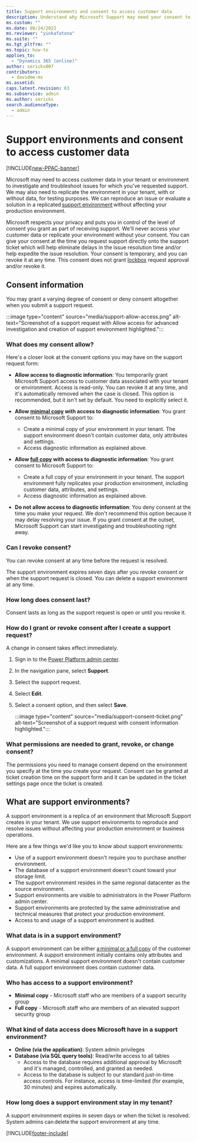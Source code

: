 ```yaml
---
title: Support environments and consent to access customer data
description: Understand why Microsoft Support may need your consent to access your customer data and create a support environment in your tenant to resolve an issue.
ms.custom: ""
ms.date: 08/24/2022
ms.reviewer: "yinkafatona"
ms.suite: ""
ms.tgt_pltfrm: ""
ms.topic: how-to
applies_to: 
  - "Dynamics 365 (online)"
author: sericks007
contributors:
  - davidme-ms
ms.assetid: 
caps.latest.revision: 63
ms.subservice: admin
ms.author: sericks
search.audienceType: 
  - admin
---
```


# Support environments and consent to access customer data

[!INCLUDE[new-PPAC-banner](~/includes/new-PPAC-banner.md)]

Microsoft may need to access customer data in your tenant or environment to investigate and troubleshoot issues for which you've requested support.  We may also need to replicate the environment in your tenant, with or without data, for testing purposes. We can reproduce an issue or evaluate a solution in a replicated [support environment](#what-are-support-environments) without affecting your production environment. 

Microsoft respects your privacy and puts you in control of the level of consent you grant as part of receiving support. We'll never access your customer data or replicate your environment without your consent. You can give your consent at the time you request support directly onto the support ticket which will help eliminate delays in the issue resolution time and/or help expedite the issue resolution.  Your consent is temporary, and you can revoke it at any time. This consent does not grant [lockbox](about-lockbox.md) request approval and/or revoke it.  

## Consent information

You may grant a varying degree of consent or deny consent altogether when you submit a support request.

  :::image type="content" source="media/support-allow-access.png" alt-text="Screenshot of a support request with Allow access for advanced investigation and creation of support environment highlighted.":::

### What does my consent allow?

Here's a closer look at the consent options you may have on the support request form:

- **Allow access to diagnostic information**: You temporarily grant Microsoft Support access to customer data associated with your tenant or environment. Access is read-only. You can revoke it at any time, and it's automatically removed when the case is closed. This option is recommended, but it isn't set by default. You need to explicitly select it.

- **Allow [minimal copy](copy-environment.md#copy-over-customizations-and-schemas-only) with access to diagnostic information**: You grant consent to Microsoft Support to:
  - Create a minimal copy of your environment in your tenant. The support environment doesn't contain customer data, only attributes and settings.
  - Access diagnostic information as explained above.

- **Allow [full copy](copy-environment.md#copy-over-everything) with access to diagnostic information**: You grant consent to Microsoft Support to:
  - Create a full copy of your environment in your tenant. The support environment fully replicates your production environment, including customer data, attributes, and settings.
  - Access diagnostic information as explained above.  

- **Do not allow access to diagnostic information**: You deny consent at the time you make your request. We don't recommend this option because it may delay resolving your issue. If you grant consent at the outset, Microsoft Support can start investigating and troubleshooting right away.

### Can I revoke consent?

You can revoke consent at any time before the request is resolved.

The support environment expires seven days after you revoke consent or when the support request is closed. You can delete a support environment at any time.

### How long does consent last?

Consent lasts as long as the support request is open or until you revoke it.

### How do I grant or revoke consent after I create a support request?

A change in consent takes effect immediately.

1. Sign in to the [Power Platform admin center](https://admin.powerplatform.microsoft.com).
1. In the navigation pane, select **Support**.
1. Select the support request.
1. Select **Edit**.
1. Select a consent option, and then select **Save**.

    :::image type="content" source="media/support-consent-ticket.png" alt-text="Screenshot of a support request with consent information highlighted.":::

### What permissions are needed to grant, revoke, or change consent?  

The permissions you need to manage consent depend on the environment you specify at the time you create your request. Consent can be granted at ticket creation time on the support form and it can be updated in the ticket settings page once the ticket is created. 

## What are support environments?

A support environment is a replica of an environment that Microsoft Support creates in your tenant. We use support environments to reproduce and resolve issues without affecting your production environment or business operations.

Here are a few things we'd like you to know about support environments:

- Use of a support environment doesn't require you to purchase another environment.
- The database of a support environment doesn't count toward your storage limit.
- The support environment resides in the same regional datacenter as the source environment.
- Support environments are visible to administrators in the Power Platform admin center.
- Support environments are protected by the same administrative and technical measures that protect your production environment.
- Access to and usage of a support environment is audited.

### What data is in a support environment?

A support environment can be either [a minimal or a full copy](#what-does-my-consent-allow) of the customer environment. A support environment initially contains only attributes and customizations. A minimal support environment doesn't contain customer data. A full support environment does contain customer data.

### Who has access to a support environment?

- **Minimal copy** - Microsoft staff who are members of a support security group
- **Full copy** - Microsoft staff who are members of an elevated support security group

### What kind of data access does Microsoft have in a support environment?

- **Online (via the application)**: System admin privileges
- **Database (via SQL query tools)**: Read/write access to all tables
  - Access to the database requires additional approval by Microsoft and it's managed, controlled, and granted as needed.
  - Access to the database is subject to our standard just-in-time access controls. For instance, access is time-limited (for example, 30 minutes) and expires automatically.

### How long does a support environment stay in my tenant?

A support environment expires in seven days or when the ticket is resolved. System admins can delete the support environment at any time.





[!INCLUDE[footer-include](../includes/footer-banner.md)]
